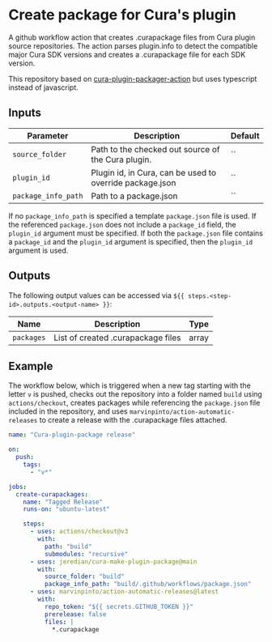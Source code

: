 # Create package for Cura's plugin 

A github workflow action that creates .curapackage files from Cura plugin source repositories.
The action parses plugin.info to detect the compatible major Cura SDK versions and creates a .curapackage file for
each SDK version.

This repository based on [cura-plugin-packager-action](https://github.com/fieldOfView/cura-plugin-packager-action) but uses typescript instead of javascript.

## Inputs

| Parameter               | Description                                                | Default  |
| ----------------------- | ---------------------------------------------------------- | -------- |
| `source_folder`         | Path to the checked out source of the Cura plugin.         | ``       |
| `plugin_id`             | Plugin id, in Cura, can be used to override package.json   | ``       |
| `package_info_path`     | Path to a package.json                                     | ``       |

If no `package_info_path` is specified a template `package.json` file is used. If the referenced `package.json`
does not include a `package_id` field, the `plugin_id` argument must be specified. If both the `package.json` file
contains a `package_id` and the `plugin_id` argument is specified, then the `plugin_id` argument is used.

## Outputs

The following output values can be accessed via `${{ steps.<step-id>.outputs.<output-name> }}`:

| Name                    | Description                                            | Type          |
| ----------------------- | ------------------------------------------------------ | ------------- |
| `packages`              | List of created .curapackage files                     | array<string> |


## Example

The workflow below, which is triggered when a new tag starting with the letter `v` is pushed, checks out the repository
into a folder named `build` using `actions/checkout`, creates packages while referencing the `package.json` file
included in the repository, and uses `marvinpinto/action-automatic-releases` to create a release with the .curapackage
files attached.

```yaml
name: "Cura-plugin-package release"

on:
  push:
    tags:
      - "v*"

jobs:
  create-curapackages:
    name: "Tagged Release"
    runs-on: "ubuntu-latest"

    steps:
      - uses: actions/checkout@v3
        with:
          path: "build"
          submodules: "recursive"
      - uses: jeredian/cura-make-plugin-package@main
        with:
          source_folder: "build"
          package_info_path: "build/.github/workflows/package.json"
      - uses: marvinpinto/action-automatic-releases@latest
        with:
          repo_token: "${{ secrets.GITHUB_TOKEN }}"
          prerelease: false
          files: |
            *.curapackage
```